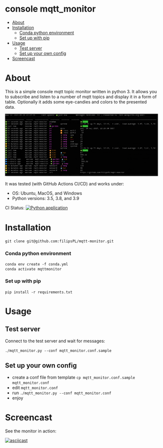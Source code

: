 console mqtt_monitor
======================


<!-- TOC START min:1 max:6 link:true asterisk:false update:true -->
- [About](#about)
- [Installation](#installation)
    - [Conda python environment](#conda-python-environment)
    - [Set up with pip](#set-up-with-pip)
- [Usage](#usage)
  - [Test server](#test-server)
  - [Set up your own config](#set-up-your-own-config)
- [Screencast](#screencast)
<!-- TOC END -->


# About

This is a simple console mqtt topic monitor written in python 3. It allows you to subscribe and listen to a number of mqtt topics and display it in a form of table. Optionally it adds some eye-candies and colors to the presented data.

![](obrazki/README-1de557a3.png)

It was tested (with GitHub Actions CI/CD) and works under:
- OS: Ubuntu, MacOS, and Windows
- Python versions: 3.5, 3.8, and 3.9


CI Status: [![Python application](https://github.com/filipsPL/mqtt-monitor/actions/workflows/python-app.yml/badge.svg)](https://github.com/filipsPL/mqtt-monitor/actions/workflows/python-app.yml)



# Installation

`git clone git@github.com:filipsPL/mqtt-monitor.git`

### Conda python environment

```
conda env create -f conda.yml
conda activate mqttmonitor
```

### Set up with pip

`pip install -r requirements.txt`

# Usage

## Test server

Connect to the test server and wait for messages:

`./mqtt_monitor.py --conf mqtt_monitor.conf.sample`

## Set up your own config

- create a conf file from template `cp mqtt_monitor.conf.sample mqtt_monitor.conf`
- edit `mqtt_monitor.conf`
- run `./mqtt_monitor.py --conf mqtt_monitor.conf`
- enjoy


# Screencast

See the monitor in action:

[![asciicast](https://asciinema.org/a/draxv7tXsFxQuf5QkGMtF1PvG.svg)](https://asciinema.org/a/draxv7tXsFxQuf5QkGMtF1PvG)
